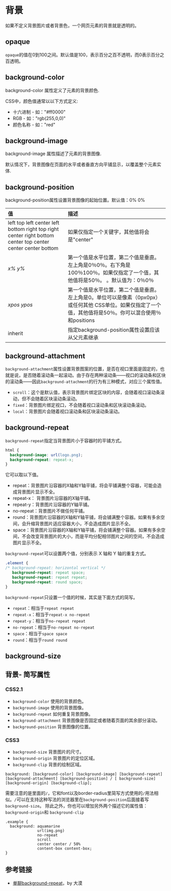 # 背景

如果不定义背景图片或者背景色，一个网页元素的背景就是透明的。

## opaque

`opaque`的值在0到100之间。默认值是100，表示百分之百不透明，而0表示百分之百透明。

## background-color 

background-color 属性定义了元素的背景颜色.

CSS中，颜色值通常以以下方式定义:

- 十六进制 - 如："#ff0000"
- RGB - 如："rgb(255,0,0)"
- 颜色名称 - 如："red"

## background-image

background-image 属性描述了元素的背景图像.

默认情况下，背景图像在页面的水平或者垂直方向平铺显示，以覆盖整个元素实体.

## background-position

background-position属性设置背景图像的起始位置。默认值：0% 0%

| 值                                                           | 描述                                                         |
| :----------------------------------------------------------- | :----------------------------------------------------------- |
| left top left center left bottom right top right center right bottom center top center center center bottom | 如果仅指定一个关键字，其他值将会是"center"                   |
| *x% y%*                                                      | 第一个值是水平位置，第二个值是垂直。左上角是0％0％。右下角是100％100％。如果仅指定了一个值，其他值将是50％。 。默认值为：0％0％ |
| *xpos ypos*                                                  | 第一个值是水平位置，第二个值是垂直。左上角是0。单位可以是像素（0px0px）或任何其他 CSS单位。如果仅指定了一个值，其他值将是50％。你可以混合使用％和positions |
| inherit                                                      | 指定background-position属性设置应该从父元素继承              |

## background-attachment

`background-attachment`属性设置背景图案的位置，是否在视口里面是固定的，也就是说，是否随着滚动条一起滚动。由于存在两种滚动条——视口的滚动条和区块的滚动条——因此`background-attachment`的行为有三种模式，对应三个属性值。

- `scroll`：这个是默认值，表示背景图片绑定区块的内容，会随着视口滚动条滚动，但不会随着区块滚动条滚动。
- `fixed`：背景图片绑定视口，不会随着视口滚动条和区块滚动条滚动。
- `local`：背景图片会随着视口滚动条和区块滚动条滚动。

## background-repeat

`background-repeat`指定当背景图片小于容器时的平铺方式。

```css
html {
  background-image: url(logo.png);
  background-repeat: repeat-x;
}
```

它可以取以下值。

- repeat：背景图片沿容器的X轴和Y轴平铺，将会平铺满整个容器，可能会造成背景图片显示不全。
- repeat-x： 背景图片沿容器的X轴平铺。
- repeat-y：背景图片沿容器的Y轴平铺。
- no-repeat：背景图片不做任何平铺。
- round：背景图片沿容器的X轴和Y轴平铺，将会铺满整个容器。如果有多余空间，会升缩背景图片适应容器大小，不会造成图片显示不全。
- space：背景图片沿容器的X轴和Y轴平铺，将会铺满整个容器。如果有多余空间，不会改变背景图片的大小，而是平均分配相邻图片之间的空间，不会造成图片显示不全。

`background-repeat`可以设置两个值，分别表示 X 轴和 Y 轴的重复方式。

```css
.element {
/* background-repeat: horizontal vertical */
   background-repeat: repeat space;
   background-repeat: repeat repeat;
   background-repeat: round space;
}
```

`background-repeat`只设置一个值的时候，其实是下面方式的简写。

- `repeat`：相当于`repeat repeat`
- `repeat-x`：相当于`repeat-x no-repeat`
- `repeat-y`：相当于`no-repeat repeat`
- `no-repeat`：相当于`no-repeat no-repeat`
- `space`：相当于`space space`
- `round`：相当于`round round`

## background-size

## 背景- 简写属性

### CSS2.1

- `background-color` 使用的背景颜色。
- `background-image` 使用的背景图像。
- `background-repeat` 如何重复背景图像。
- `background-attachment` 背景图像是否固定或者随着页面的其余部分滚动。
- `background-position` 背景图像的位置。

### CSS3

- `background-size` 背景图片的尺寸。
- `background-origin` 背景图片的定位区域。
- `background-clip` 背景的绘制区域。

```
background: [background-color] [background-image] [background-repeat] [background-attachment] [background-position] / [ background-size] [background-origin] [background-clip];

```

需要注意的是里面的`/`，它和font以及border-radius里简写方式使用的`/`用法相似。`/`可以在支持这种写法的浏览器里在`background-position`后面接着写`background-size`。
除此之外，你也可以增加另外两个描述它的属性值： `background-origin`和 `background-clip`

```
.example {
  background: aquamarine 
              url(img.png) 
              no-repeat 
              scroll 
              center center / 50% 
              content-box content-box;
}
```



## 参考链接

- [单聊background-repeat](http://www.w3cplus.com/css3/css3-background-repeat-space-round.html)，by 大漠

